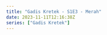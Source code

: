 ```yaml
---
title: "Gadis Kretek - S1E3 - Merah"
date: 2023-11-11T12:16:38Z
series: ["Gadis Kretek"]
---
```



<mux-player stream-type="on-demand"
  src="https://kp3d-my.sharepoint.com/personal/ryoo_kp3d_onmicrosoft_com/_layouts/15/download.aspx?share=EehdBZEQu5VKvlTaXfiNgoEB5rQS2dC1uPXdidvYB5nZLw" prefer-playback="mse" controls>
  </mux-player>
  
  
  <script src="https://cdn.jsdelivr.net/npm/@mux/mux-player"></script>
  
 <script type="application/ld+json">
 {
  "@context": "https://schema.org/",
  "@type": "VideoObject",
  "name": "Gadis Kretek - S1E3 - Merah",
  "contentUrl": "https://stream.mux.com/00b4026UjeQNh3XVTWnw0293b5HUGG3OFwioIewLfwr5p4.m3u8",
  "thumbnailUrl": "https://www.themoviedb.org/t/p/original/bGn7dGysvut3RzbwcTupisAYElN.jpg?width=314&fit_mode=preserve&time=25",
  "uploadDate": "2023-11-11T12:16:38Z",
}

</script>
